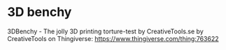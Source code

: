 # 3D benchy
3DBenchy - The jolly 3D printing torture-test by CreativeTools.se by CreativeTools on Thingiverse: https://www.thingiverse.com/thing:763622
